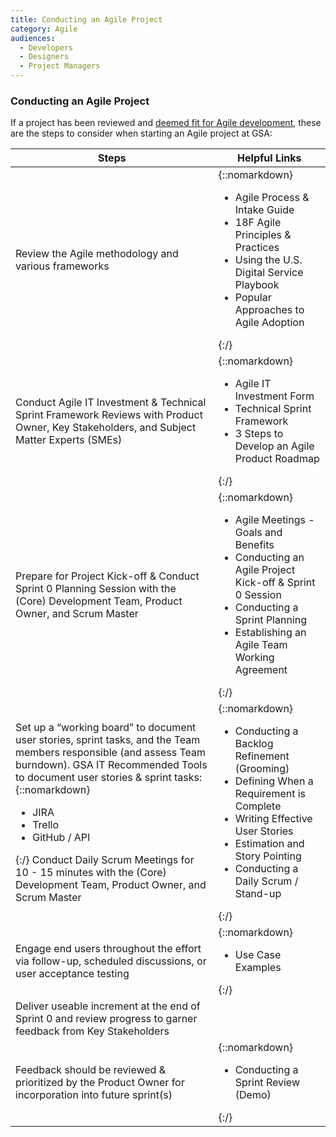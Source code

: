 ```yaml
---
title: Conducting an Agile Project
category: Agile
audiences:
  - Developers
  - Designers
  - Project Managers
---
```

<style>
  table {
    width: 100%;
    table-layout: fixed;
  }
</style>

### Conducting an Agile Project
If a project has been reviewed and [deemed fit for Agile development](), these are the steps to consider when starting an Agile project at GSA:

|**Steps** | **Helpful Links**
|---------------|---------------|
|Review the Agile methodology and various frameworks |{::nomarkdown}<ul><li>Agile Process & Intake Guide</li> <li>18F Agile Principles & Practices</li> <li>Using the U.S. Digital Service Playbook</li> <li>Popular Approaches to Agile Adoption</li></ul>{:/}|
|Conduct Agile IT Investment & Technical Sprint Framework Reviews with Product Owner, Key Stakeholders, and Subject Matter Experts (SMEs)|{::nomarkdown}<ul><li>Agile IT Investment Form</li> <li>Technical Sprint Framework</li> <li>3 Steps to Develop an Agile Product Roadmap</li></ul>{:/}|
|Prepare for Project Kick-off & Conduct Sprint 0 Planning Session with the (Core) Development Team, Product Owner, and Scrum Master |{::nomarkdown}<ul><li>Agile Meetings - Goals and Benefits</li> <li>Conducting an Agile Project Kick-off & Sprint 0 Session</li> <li>Conducting a Sprint Planning</li> <li>Establishing an Agile Team Working Agreement</li></ul>{:/}|
|Set up a “working board” to document user stories, sprint tasks, and the Team members responsible (and assess Team burndown). GSA IT Recommended Tools to document user stories & sprint tasks: {::nomarkdown}<ul><li>JIRA</li> <li>Trello</li> <li>GitHub / API</li></ul>{:/} Conduct Daily Scrum Meetings for 10 - 15 minutes with the (Core) Development Team, Product Owner, and Scrum Master|  {::nomarkdown}<ul><li>Conducting a Backlog Refinement (Grooming)</li> <li>Defining When a Requirement is Complete</li> <li>Writing Effective User Stories</li> <li>Estimation and Story Pointing</li> <li>Conducting a Daily Scrum / Stand-up</li></ul>{:/}|
|Engage end users throughout the effort via follow-up, scheduled discussions, or user acceptance testing |{::nomarkdown}<ul><li>Use Case Examples</li></ul>{:/}|
|Deliver useable increment at the end of Sprint 0 and review progress to garner feedback from Key Stakeholders
Feedback should be reviewed & prioritized by the Product Owner for incorporation into future sprint(s)| {::nomarkdown}<ul><li>Conducting a Sprint Review (Demo)</li></ul>{:/}|


